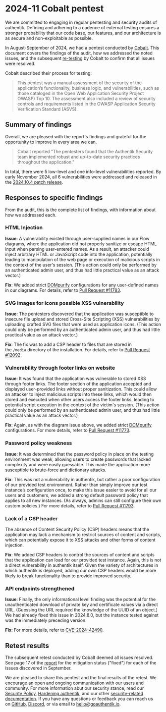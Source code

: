 # 2024-11 Cobalt pentest

We are committed to engaging in regular pentesting and security audits of authentik. Defining and adhering to a cadence of external testing ensures a stronger probability that our code base, our features, and our architecture is as secure and non-exploitable as possible.

In August-September of 2024, we had a pentest conducted by [Cobalt](https://www.cobalt.io). This document covers the findings of the audit, how we addressed the noted issues, and the subsequent [re-testing](https://goauthentik.io/resources/fullReport_authentik-cobalt-test-instance-august-2024-pt26135.pdf) by Cobalt to confirm that all issues were resolved.

Cobalt described their process for testing:

> This pentest was a manual assessment of the security of the application’s functionality, business logic, and vulnerabilities, such as those cataloged in the Open Web Application Security Project OWASP) Top 10. The assessment also included a review of security controls and requirements listed in the OWASP Application Security Verification Standard (ASVS).

## Summary of findings

Overall, we are pleased with the report's findings and grateful for the opportunity to improve in every area we can.

> Cobalt reported "The pentesters found that the Authentik Security team implemented robust and up-to-date security practices throughout the application."

In total, there were 5 low-level and one info-level vulnerabilities reported. By early November 2024, all 6 vulnerabilities were addressed and released in the [2024.10.4 patch release](https://docs.goauthentik.io/releases/2024.10#fixed-in-2024103).

## Responses to specific findings

From the audit, this is the complete list of findings, with information about how we addressed each.

### HTML Injection

**Issue**: A vulnerability existed through user-supplied names in our Flow diagrams, where the application did not properly sanitize or escape HTML input when parsing user-entered names. As a result, an attacker could inject arbitrary HTML or JavaScript code into the application, potentially leading to manipulation of the web page or execution of malicious scripts in the context of the user's session. (This action could only be performed by an authenticated admin user, and thus had little practical value as an attack vector.)

**Fix**: We added strict [DOMpurify](https://github.com/cure53/DOMPurify) configurations for any user-defined names in our diagrams. For details, refer to [Pull Request #11783](https://github.com/goauthentik/authentik/pull/11783).

### SVG images for icons possible XSS vulnerability

**Issue**: The pentesters discovered that the application was susceptible to insecure file upload and stored Cross-Site Scripting (XSS) vulnerabilities by uploading crafted SVG files that were used as application icons. (This action could only be performed by an authenticated admin user, and thus had little practical value as an attack vector.)

**Fix**: The fix was to add a CSP header to files that are stored in the `/media` directory of the installation. For details, refer to [Pull Request #12092](https://github.com/goauthentik/authentik/pull/12092).

### Vulnerability through footer links on website

**Issue**: It was found that the application was vulnerable to stored XSS through footer links. The footer section of the application accepted and displayed user-provided links without proper sanitization. This could allow an attacker to inject malicious scripts into these links, which would then stored and executed when other users access the footer links, leading to potential script execution in the context of the victim's session. (This action could only be performed by an authenticated admin user, and thus had little practical value as an attack vector.)

**Fix**: Again, as with the diagram issue above, we added strict [DOMpurify](https://github.com/cure53/DOMPurify) configurations. For more details, refer to [Pull Request #11773](https://github.com/goauthentik/authentik/pull/11773).

### Password policy weakness

**Issue**: It was determined that the password policy in place on the testing environment was weak, allowing users to create passwords that lacked complexity and were easily guessable. This made the application more susceptible to brute-force and dictionary attacks.

**Fix**: This was not a vulnerability in authentik, but rather a poor configuration of our provided test environment. Rather than simply improve our test instance’s configuration once, to make this issue easier to avoid for all our users and customers, we added a strong default password policy that applies to all new instances. (As always, admins can still configure their own custom policies.) For more details, refer to [Pull Request #11793](https://github.com/goauthentik/authentik/pull/11793).

### Lack of a CSP header

The absence of Content Security Policy (CSP) headers means that the application may lack a mechanism to restrict sources of content and scripts, which can potentially expose it to XSS attacks and other forms of content injection.

**Fix**: We added CSP headers to control the sources of content and scripts that the application can load for our provided test instance. Again, this is not a direct vulnerability in authentik itself. Given the variety of architectures in which authentik is deployed, adding our own CSP headers would be more likely to break functionality than to provide improved security.

### API endpoints strengthened

**Issue**: Finally, the only informational level finding was the potential for the unauthenticated download of private key and certificate values via a direct URL. (Guessing the URL required the knowledge of the UUID of an object.) We had already fixed this issue in 2024.8.0, but the instance tested against was the immediately preceding version.

**Fix**: For more details, refer to [CVE-2024-42490](https://docs.goauthentik.io/security/cves/CVE-2024-42490).

## Retest results

The subsequent retest conducted by Cobalt deemed all issues resolved. See page 17 of the [report](https://goauthentik.io/resources/fullReport_authentik-cobalt-test-instance-august-2024-pt26135.pdf) for the mitigation status ("fixed") for each of the issues discovered in September.

We are pleased to share this pentest and the final results of the retest. We encourage an open and ongoing communication with our users and community. For more information abut our security stance, read our [Security Policy](https://docs.goauthentik.io/security/policy), [Hardening authentik](https://docs.goauthentik.io/security/security-hardening), and our other [security-related documentation](https://docs.goauthentik.io/security). If you have any questions or feedback you can reach us on [GitHub](https://github.com/goauthentik/authentik), [Discord](https://discord.com/channels/809154715984199690/809154716507963434), or via email to [hello@goauthentik.io](mailto:hello@goauthentik.io).

